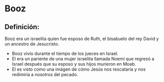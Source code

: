 # Booz

## Definición: 

Booz era un israelita quien fue esposo de Ruth, el bisabuelo del rey David y un ancestro de Jesucristo.

* Booz vivío durante el tiempo de los jueces en Israel.
* El era un pariente de una mujer israelita llamada Noemí que regresó a Israel después que su esposo y sus hijos murieron en Moab.
* El es visto como una imágen de cómo Jesús nos rescataría y nos redimiría a nosotros del pecado.

